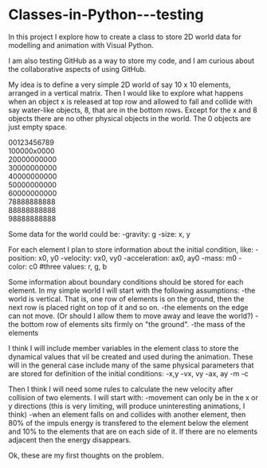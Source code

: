 Classes-in-Python---testing
===========================

In this project I explore how to create a class to store 2D world data for modelling and animation with Visual Python.

I am also testing GitHub as a way to store my code, and I am curious about the collaborative aspects of using GitHub.

My idea is to define a very simple 2D world of say 10 x 10 elements, arranged in a vertical matrix. Then I would 
like to explore what happens when an object x is released at top row and allowed to fall and collide with say 
water-like objects, 8, that are in the bottom rows. Except for the x and 8 objects there are no other physical 
objects in the world. The 0 objects are just empty space.

00123456789<br>
100000x0000<br>
20000000000<br>
30000000000<br>
40000000000<br>
50000000000<br>
60000000000<br>
78888888888<br>
88888888888<br>
98888888888<br>

Some data for the world could be:
-gravity: g
-size: x, y

For each element I plan to store information about the initial condition, like:
-position: x0, y0
-velocity: vx0, vy0
-acceleration: ax0, ay0
-mass: m0
-color: c0  #three values: r, g, b

Some information about boundary conditions should be stored for each element. In my simple world I will start with the 
following assumptions:
-the world is vertical. That is, one row of elements is on the ground, then the next row is placed right on top of it and
so on.
-the elements on the edge can not move. (Or should I allow them to move away and leave the world?)
-the bottom row of elements sits firmly on "the ground".
-the mass of the elements 

I think I will include member variables in the element class to store the dynamical values that vil be created and 
used during the animation. These will in the general case include many of the same physical parameters that are stored for 
definition of the initial conditions:
-x,y
-vx, vy
-ax, ay
-m
-c

Then I think I will need some rules to calculate the new velocity after collision of two elements. I will start with:
-movement can only be in the x or y directions (this is very limiting, will produce uninteresting animations, I think)
-when an element falls on and collides with another element, then 80% of the impuls energy is transfered to the element
below the element and 10% to the elements that are on each side of it. If there are no elements adjacent then the energy 
disappears.

Ok, these are my first thoughts on the problem.
